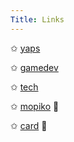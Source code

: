 ```yaml
---
Title: Links
---
```


✩ [yaps](yaps)

✩ [gamedev](gamedev)

✩ [tech](tech) 

✩ [mopiko](mopiko) 🚧

✩ [card](card) 🚧


